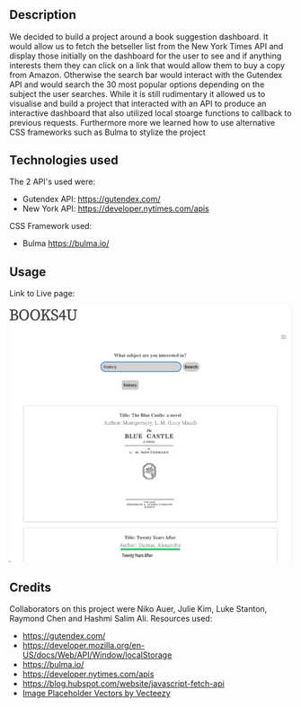 # <BOOKS4U>

## Description

We decided to build a project around a book suggestion dashboard. It would allow us to fetch the betseller list from the New York Times API and display those initially on the dashboard for the user to see and if anything interests them they can click on a link that would allow them to buy a copy from Amazon. Otherwise the search bar would interact with the Gutendex API and would search the 30 most popular options depending on the subject the user searches. While it is still rudimentary it allowed us to visualise and build a project that interacted with an API to produce an interactive dashboard that also utilized local stoarge functions to callback to previous requests. Furthermore more we learned how to use alternative CSS frameworks such as Bulma to stylize the project

## Technologies used

The 2 API's used were:

- Gutendex API: <https://gutendex.com/>
- New York API: <https://developer.nytimes.com/apis>

CSS Framework used:
- Bulma <https://bulma.io/>

## Usage

Link to Live page: 

![alt text](./Main/assets/screenshots/screenshoot1.png)

## Credits
Collaborators on this project were Niko Auer, Julie Kim, Luke Stanton, Raymond Chen and Hashmi Salim Ali.
Resources used:
- https://gutendex.com/
- https://developer.mozilla.org/en-US/docs/Web/API/Window/localStorage
- https://bulma.io/
- https://developer.nytimes.com/apis
- https://blog.hubspot.com/website/javascript-fetch-api
- <a href="https://www.vecteezy.com/free-vector/image-placeholder">Image Placeholder Vectors by Vecteezy</a>